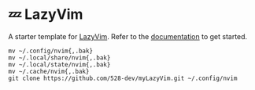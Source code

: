 # 💤 LazyVim

A starter template for [LazyVim](https://github.com/LazyVim/LazyVim).
Refer to the [documentation](https://lazyvim.github.io/installation) to get started.


`mv ~/.config/nvim{,.bak}`  
`mv ~/.local/share/nvim{,.bak}`  
`mv ~/.local/state/nvim{,.bak}`  
`mv ~/.cache/nvim{,.bak}`  
`git clone https://github.com/528-dev/myLazyVim.git ~/.config/nvim`
